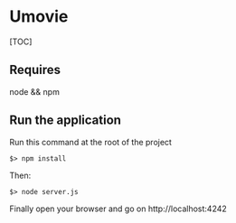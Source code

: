 # Umovie

[TOC]

## Requires

node && npm



## Run the application

Run this command at the root of the project

```
$> npm install
```



Then:

```
$> node server.js
```



Finally open your browser and go on http://localhost:4242